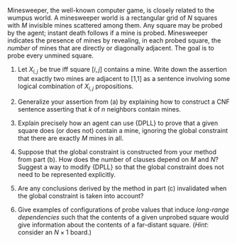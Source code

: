 Minesweeper, the well-known computer game, is
closely related to the wumpus world. A minesweeper world is
a rectangular grid of $N$ squares with $M$ invisible mines scattered
among them. Any square may be probed by the agent; instant death follows
if a mine is probed. Minesweeper indicates the presence of mines by
revealing, in each probed square, the <i>number</i> of mines
that are directly or diagonally adjacent. The goal is to probe every
unmined square.

1.  Let $X_{i,j}$ be true iff square $[i,j]$ contains a mine. Write down
    the assertion that exactly two mines are adjacent to \[1,1\] as a
    sentence involving some logical combination of
    $X_{i,j}$ propositions.

2.  Generalize your assertion from (a) by explaining how to construct a
    CNF sentence asserting that $k$ of $n$ neighbors contain mines.

3.  Explain precisely how an agent can use {DPLL} to prove that a given square
    does (or does not) contain a mine, ignoring the global constraint
    that there are exactly $M$ mines in all.

4.  Suppose that the global constraint is constructed from your method
    from part (b). How does the number of clauses depend on $M$ and $N$?
    Suggest a way to modify {DPLL} so that the global constraint does not need
    to be represented explicitly.

5.  Are any conclusions derived by the method in part (c) invalidated
    when the global constraint is taken into account?

6.  Give examples of configurations of probe values that induce
    <i>long-range dependencies</i> such that the contents of a
    given unprobed square would give information about the contents of a
    far-distant square. (<i>Hint</i>: consider an
    $N\times 1$ board.)

